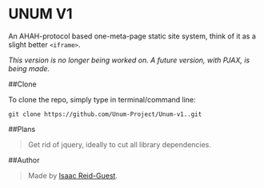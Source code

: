 UNUM V1
==========

An AHAH-protocol based one-meta-page static site system, think of it as a slight better ``<iframe>``.

_This version is no longer being worked on. A future version, with PJAX, is being made._

##Clone

To clone the repo, simply type in terminal/command line:

    git clone https://github.com/Unum-Project/Unum-v1..git

##Plans

> Get rid of jquery, ideally to cut all library dependencies.



##Author

>Made by [Isaac Reid-Guest](http://isaacrg.github.com).

